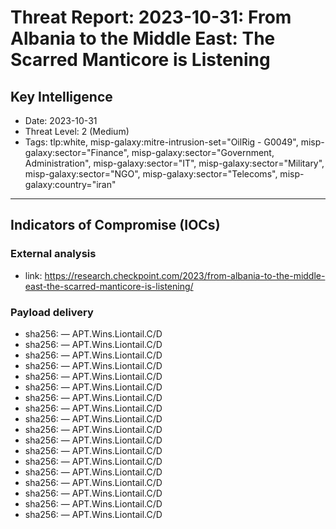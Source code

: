 # Threat Report: 2023-10-31: From Albania to the Middle East: The Scarred Manticore is Listening


## Key Intelligence
* Date: 2023-10-31
* Threat Level: 2 (Medium)
* Tags: tlp:white, misp-galaxy:mitre-intrusion-set="OilRig - G0049", misp-galaxy:sector="Finance", misp-galaxy:sector="Government, Administration", misp-galaxy:sector="IT", misp-galaxy:sector="Military", misp-galaxy:sector="NGO", misp-galaxy:sector="Telecoms", misp-galaxy:country="iran"

---

## Indicators of Compromise (IOCs)
### External analysis
* link: https://research.checkpoint.com/2023/from-albania-to-the-middle-east-the-scarred-manticore-is-listening/

### Payload delivery
* sha256: <sha256> — APT.Wins.Liontail.C/D
* sha256: <sha256> — APT.Wins.Liontail.C/D
* sha256: <sha256> — APT.Wins.Liontail.C/D
* sha256: <sha256> — APT.Wins.Liontail.C/D
* sha256: <sha256> — APT.Wins.Liontail.C/D
* sha256: <sha256> — APT.Wins.Liontail.C/D
* sha256: <sha256> — APT.Wins.Liontail.C/D
* sha256: <sha256> — APT.Wins.Liontail.C/D
* sha256: <sha256> — APT.Wins.Liontail.C/D
* sha256: <sha256> — APT.Wins.Liontail.C/D
* sha256: <sha256> — APT.Wins.Liontail.C/D
* sha256: <sha256> — APT.Wins.Liontail.C/D
* sha256: <sha256> — APT.Wins.Liontail.C/D
* sha256: <sha256> — APT.Wins.Liontail.C/D
* sha256: <sha256> — APT.Wins.Liontail.C/D
* sha256: <sha256> — APT.Wins.Liontail.C/D
* sha256: <sha256> — APT.Wins.Liontail.C/D
* sha256: <sha256> — APT.Wins.Liontail.C/D
